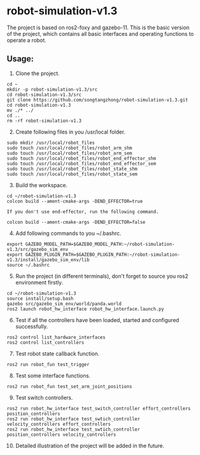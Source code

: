 # robot-simulation-v1.3
The project is based on ros2-foxy and gazebo-11. This is the basic version of the project, which contains all basic interfaces and operating functions to operate a robot.

## Usage:
1. Clone the project.
```
cd ~
mkdir -p robot-simulation-v1.3/src
cd robot-simulation-v1.3/src
git clone https://github.com/songtangzhong/robot-simulation-v1.3.git
cd robot-simulation-v1.3
mv ./* ../
cd ..
rm -rf robot-simulation-v1.3
```

2. Create following files in you /usr/local folder.
```
sudo mkdir /usr/local/robot_files
sudo touch /usr/local/robot_files/robot_arm_shm
sudo touch /usr/local/robot_files/robot_arm_sem
sudo touch /usr/local/robot_files/robot_end_effector_shm
sudo touch /usr/local/robot_files/robot_end_effector_sem
sudo touch /usr/local/robot_files/robot_state_shm
sudo touch /usr/local/robot_files/robot_state_sem
```

3. Build the workspace.
```
cd ~/robot-simulation-v1.3
colcon build --ament-cmake-args -DEND_EFFECTOR=true
```
    If you don't use end-effector, run the following command.
```
colcon build --ament-cmake-args -DEND_EFFECTOR=false
```

4. Add following commands to you ~/.bashrc.
```
export GAZEBO_MODEL_PATH=$GAZEBO_MODEL_PATH:~/robot-simulation-v1.3/src/gazebo_sim_env
export GAZEBO_PLUGIN_PATH=$GAZEBO_PLUGIN_PATH:~/robot-simulation-v1.3/install/gazebo_sim_env/lib
source ~/.bashrc
```

5. Run the project (in different terminals), don't forget to source you ros2 environment firstly.
```
cd ~/robot-simulation-v1.3
source install/setup.bash
gazebo src/gazebo_sim_env/world/panda.world
ros2 launch robot_hw_interface robot_hw_interface.launch.py
```

6. Test if all the controllers have been loaded, started and configured successfully.
```
ros2 control list_hardware_interfaces
ros2 control list_controllers
```

7. Test robot state callback function.
```
ros2 run robot_fun test_trigger
```

8. Test some interface functions.
```
ros2 run robot_fun test_set_arm_joint_positions
```

9. Test switch controllers.
```
ros2 run robot_hw_interface test_switch_controller effort_controllers position_controllers
ros2 run robot_hw_interface test_swtich_controller velocity_controllers effort_controllers
ros2 run robot_hw_interface test_swtich_controller position_controllers velocity_controllers 
```

10. Detailed illustration of the project will be added in the future.